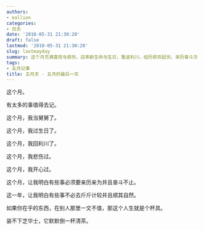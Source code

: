 ```yaml
---
authors:
- eallion
categories:
- 日志
date: '2010-05-31 21:30:20'
draft: false
lastmod: '2010-05-31 21:30:20'
slug: lastmayday
summary: 这个月充满喜悦与感伤，迎来新生命与生日，重返利川，经历悲欢起伏。亲历奋斗方知珍贵，豁达看待得失才是智慧。若珍视之物被他人轻视，不妨如清茶般淡然自处！
tags:
- 五月记事
title: 五月天 - 五月的最后一天
---
```

这个月。

有太多的事值得去记。

这个月，我当舅舅了。

这个月，我过生日了。

这个月，我回利川了。

这个月，我悲伤过。

这个月，我开心过。

这个月，让我明白有些事必须要亲历亲为并且奋斗不止。

这一年，让我明白有些事不必去斤斤计较并且顺其自然。

如果你在乎的东西，在别人那里一文不值，那这个人生就是个杯具。

装不下芝华士，它默默倒一杯清茶。
